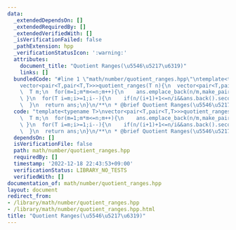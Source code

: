 ```yaml
---
data:
  _extendedDependsOn: []
  _extendedRequiredBy: []
  _extendedVerifiedWith: []
  _isVerificationFailed: false
  _pathExtension: hpp
  _verificationStatusIcon: ':warning:'
  attributes:
    document_title: "Quotient Ranges(\u5546\u5217\u6319)"
    links: []
  bundledCode: "#line 1 \"math/number/quotient_ranges.hpp\"\ntemplate<typename T>\n\
    vector<pair<T,pair<T,T>>>quotient_ranges(T n){\n  vector<pair<T,pair<T,T>>>ans;\n\
    \  T m;\n  for(m=1;m*m<=n;m++){\n    ans.emplace_back(n/m,make_pair(m,m));\n \
    \ }\n  for(T i=m;i>=1;i--){\n    if(n/(i+1)+1<=n/i&&ans.back().second.second<n/i)ans.emplace_back(i,make_pair(n/(i+1)+1,n/i));\n\
    \  }\n  return ans;\n}\n/**\n * @brief Quotient Ranges(\u5546\u5217\u6319)\n*/\n"
  code: "template<typename T>\nvector<pair<T,pair<T,T>>>quotient_ranges(T n){\n  vector<pair<T,pair<T,T>>>ans;\n\
    \  T m;\n  for(m=1;m*m<=n;m++){\n    ans.emplace_back(n/m,make_pair(m,m));\n \
    \ }\n  for(T i=m;i>=1;i--){\n    if(n/(i+1)+1<=n/i&&ans.back().second.second<n/i)ans.emplace_back(i,make_pair(n/(i+1)+1,n/i));\n\
    \  }\n  return ans;\n}\n/**\n * @brief Quotient Ranges(\u5546\u5217\u6319)\n*/"
  dependsOn: []
  isVerificationFile: false
  path: math/number/quotient_ranges.hpp
  requiredBy: []
  timestamp: '2022-12-18 22:43:53+09:00'
  verificationStatus: LIBRARY_NO_TESTS
  verifiedWith: []
documentation_of: math/number/quotient_ranges.hpp
layout: document
redirect_from:
- /library/math/number/quotient_ranges.hpp
- /library/math/number/quotient_ranges.hpp.html
title: "Quotient Ranges(\u5546\u5217\u6319)"
---
```

